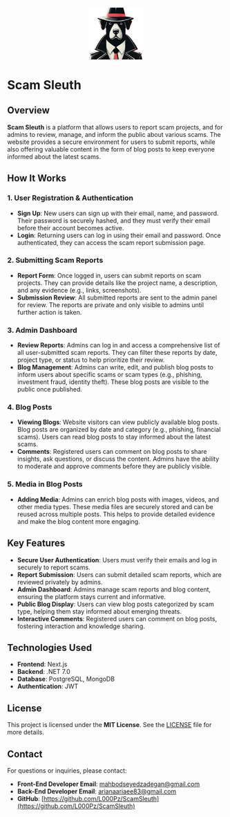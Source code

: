 <p align="center">
  <img width="25%" src="Front-end/scam_sleuth/src/assets/images/hero.png" />
</p>

# Scam Sleuth

## Overview

**Scam Sleuth** is a platform that allows users to report scam projects, and for admins to review, manage, and inform the public about various scams. The website provides a secure environment for users to submit reports, while also offering valuable content in the form of blog posts to keep everyone informed about the latest scams.

## How It Works

### 1. **User Registration & Authentication**
- **Sign Up**: New users can sign up with their email, name, and password. Their password is securely hashed, and they must verify their email before their account becomes active.
- **Login**: Returning users can log in using their email and password. Once authenticated, they can access the scam report submission page.

### 2. **Submitting Scam Reports**
- **Report Form**: Once logged in, users can submit reports on scam projects. They can provide details like the project name, a description, and any evidence (e.g., links, screenshots).
- **Submission Review**: All submitted reports are sent to the admin panel for review. The reports are private and only visible to admins until further action is taken.

### 3. **Admin Dashboard**
- **Review Reports**: Admins can log in and access a comprehensive list of all user-submitted scam reports. They can filter these reports by date, project type, or status to help prioritize their review.
- **Blog Management**: Admins can write, edit, and publish blog posts to inform users about specific scams or scam types (e.g., phishing, investment fraud, identity theft). These blog posts are visible to the public once published.
  
### 4. **Blog Posts**
- **Viewing Blogs**: Website visitors can view publicly available blog posts. Blog posts are organized by date and category (e.g., phishing, financial scams). Users can read blog posts to stay informed about the latest scams.
- **Comments**: Registered users can comment on blog posts to share insights, ask questions, or discuss the content. Admins have the ability to moderate and approve comments before they are publicly visible.

### 5. **Media in Blog Posts**
- **Adding Media**: Admins can enrich blog posts with images, videos, and other media types. These media files are securely stored and can be reused across multiple posts. This helps to provide detailed evidence and make the blog content more engaging.

## Key Features

- **Secure User Authentication**: Users must verify their emails and log in securely to report scams.
- **Report Submission**: Users can submit detailed scam reports, which are reviewed privately by admins.
- **Admin Dashboard**: Admins manage scam reports and blog content, ensuring the platform stays current and informative.
- **Public Blog Display**: Users can view blog posts categorized by scam type, helping them stay informed about emerging threats.
- **Interactive Comments**: Registered users can comment on blog posts, fostering interaction and knowledge sharing.

## Technologies Used

- **Frontend**: Next.js
- **Backend**: .NET 7.0
- **Database**: PostgreSQL, MongoDB
- **Authentication**: JWT

## License

This project is licensed under the **MIT License**. See the [LICENSE](LICENSE) file for more details.

## Contact

For questions or inquiries, please contact:

- **Front-End Developer Email**: [mahbodseyedzadegan@gmail.com](mailto:mahbodseyedzadegan@gmail.com)
- **Back-End Developer Email**: [arianaariaee83@gmail.com](mailto:arianaariaee83@gmail.com)
- **GitHub**: [https://github.com/L000Pz/ScamSleuth](https://github.com/L000Pz/ScamSleuth)

